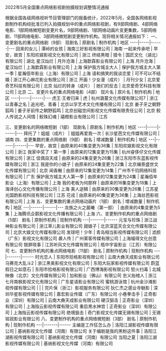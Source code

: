 
2022年5月全国重点网络影视剧拍摄规划调整情况通报

根据全国各级网络视听节目管理部门的报备统计，2022年5月，全国各网络影视剧制作机构经批准已列入拍摄规划中的重点网络影视剧，有9部网络剧、4部网络电影、1部网络微短剧变更片名，9部网络剧、1部网络动画片变更集数，5部网络剧、11部网络电影、3部网络微短剧变更制作机构。现将相关情况通报如下：
一、变更剧名的重点网络剧（9部）
现剧名 | 原剧名 | 制作机构 | 地区
----|-----|------|---
回来的女儿 | 潭岭的女孩 | 海南三好影视有限公司 | 海南
一起来传承吧 | 早安，故宫 | 东阳欢娱影视文化有限公司 | 浙江
终结黑暗 | 猎令 | 国匠文化（湖北）有限公司 | 湖北
星汉灿烂 | 月升沧海 | 上海歆霖影业有限公司 | 上海
月升沧海 | 星汉灿烂 | 上海歆霖影业有限公司 | 上海
保护我方城主大人 | 保护我方城主大人第一季 | 星瀚佰年影业（上海）有限公司 | 上海
请和搞笑的我谈恋爱 | 可不可以不结婚 | 浙江开心麻花影业有限公司 | 浙江
开画！少女漫（成片） | 月刊少女 | 北京爱奇艺科技有限公司 | 北京
灿烂的转身（成片） | 她们的反击 | 北京爱奇艺科技有限公司 | 北京
   二、变更片名的重点网络电影（4部）
现片名 | 原片名 | 制作机构 | 地区
----|-----|------|---
虎王·王者归来 | 虎 | 杭州潞蔓文化传媒有限公司7  | 浙江
以青春之名 | 追光吧，青春 | 北京以孚艺术文化传播有限公司 | 北京
姜子牙之朝野狐鸣 | 姜子牙前传之朝野狐鸣 | 北京创磁空间影视文化传媒有限责任公司 | 北京
鲛人传说之人间情 | 鲛珠幻魂 | 禧橙影业有限公司 | 江苏

三、变更剧名的网络微短剧（1部）
现剧名 | 原剧名 | 制作机构 | 地区
----|-----|------|---
拜托了！姐姐（成片） | 姐姐再爱我一次 | 长沙星芭文化传媒有限公司 | 湖南
四、变更集数的重点网络剧（9部）
剧名 | 增减数量 | 制作机构 | 地区
---|------|------|---
早安，故宫 | 由原来的40集变更为36集 | 东阳欢娱影视文化有限公司 | 浙江
我家中奖了！第一季 | 由原来的12集变更为15集 | 杭州睿侈仔文化传媒有限公司 | 浙江
佳偶自天成 | 由原来的24集变更为26集 | 浙江东阳市东蓝影视传媒有限公司 | 浙江
我是你的小娘子 | 由原来的24集变更为22集 | 北京斓景盛世文化传媒有限公司 | 北京
闻香榭 | 由原来的12集变更为14集 | 广州市千钧网络科技有限公司 | 广东
保护我方城主大人第一季 | 由原来的12集变更为24集 | 星瀚佰年影业（上海）有限公司 | 上海
我的老板为何那样 | 由原来的16集变更为18集 | 上海译创心文化传播有限公司 | 上海
美人逆鳞 | 由原来的30集变更为26集 | 江苏星光国韵影视科技有限公司 | 江苏
花戎 | 由原来的40集变更为36集 | 上海丝芭影视有限公司 | 上海
五、变更集数的重点网络动画片（1部）
剧名 | 增减数量 | 制作机构 | 地区
---|------|------|---
龙族之火之晨曦（第一部） | 由原来的4集变更为5集 | 上海腾讯企鹅影视文化传播有限公司 | 上海
六、变更制作机构的重点网络剧（5部）
剧名 | 原制作机构 | 现制作机构
---|-------|------
元宝与珍珠 | 浙江战神影业有限公司 | 浙江草儿影业有限公司
甜娘子 | 北京深蓝天合文化传媒有限公司 | 北京大娱文化传媒有限公司
发球吧！少年 | 青岛相当影视传媒有限公司 | 滤颜（广东）影视文化有限公司
袭人传 | 广州莱客传媒有限公司 | 上海福得文化创意有限公司
银屏晓事 | 江苏听风文化传媒有限公司 | 瓶中宇宙影业（江苏）有限公司
七、变更制作机构的重点网络电影（11部）
剧名 | 原制作机构 | 现制作机构
---|-------|------
时光恋人 | 东阳市拾格影视有限公司 | 云南大彝天成影业有限公司
马赛克大乱斗2 | 浙江黑奥影视文化有限公司 | 东阳大玩家影视传媒有限公司
蔚蓝假日之如意石 | 东阳市拾格影视有限公司 | 广西博海影视有限公司
怒火扫毒 | 北城映像（北京）文化传媒有限公司 | 加和影业（佛山）有限公司
忠义抬棺人 | 浙江七月南枫影视文化有限公司 | 广东星语影业有限公司
蜜桃游泳馆 | 杭州金沙滩影视传媒有限公司 | | | 完片保（浙江）影视服务有限公司
狄仁杰之感业寺魅影 | 深圳华星影视传媒有限公司 | 嘉宏影业传媒（广东）有限公司
小巷拳击手 | 正奇影业（深圳）有限公司 | 云南大彝天成影业有限公司
硬汉狙击 | 正奇影业（深圳）有限公司 | 上海指云影视传媒有限公司
重启黑水神宫 | 正奇影业（深圳）有限公司 | 上海指云影视传媒有限公司
绝境狙击 | 奇门影视文化传媒无锡有限公司 | 无锡铭锐影业有限公司
八、变更制作机构的重点网络微短剧（3部）
剧名 | 原制作机构 | 现制作机构
---|-------|------
主编是工作狂怎么办 | 洛阳江湖影视传媒有限公司 | 基纳影视文化传媒（河南）有限公司
关于编剧是我的黑粉这件事 | 洛阳江湖影视传媒有限公司 | 基纳影视文化传媒（河南）有限公司
当阳之夏 | 洛阳江湖影视传媒有限公司 | 基纳影视文化传媒（河南）有限公司